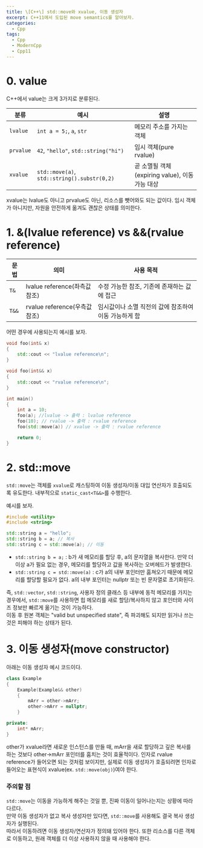 ```yaml
---
title: \[C++\] std::move와 xvalue, 이동 생성자
excerpt: C++11에서 도입된 move semantics를 알아보자.
categories:
  - Cpp
tags:
  - Cpp
  - ModernCpp
  - Cpp11
---
```

# 0. value

C++에서 value는 크게 3가지로 분류된다.

| 분류        | 예시                                          | 설명                                 |
| --------- | ------------------------------------------- | ---------------------------------- |
| `lvalue`  | `int a = 5;`, `a`, `str`                    | 메모리 주소를 가지는 객체                     |
| `prvalue` | `42`, `"hello"`, `std::string("hi")`        | 임시 객체(pure rvalue)                 |
| `xvalue`  | `std::move(a)`, `std::string().substr(0,2)` | 곧 소멸될 객체(expiring value), 이동 가능 대상 |

xvalue는 lvalue도 아니고 prvalue도 아닌, 리소스를 뺏어와도 되는 값이다. 임시 객체가 아니지만, 자원을 안전하게 옮겨도 괜찮은 상태를 의미한다.  

# 1. &(lvalue reference) vs &&(rvalue reference)

| 문법    | 의미                       | 사용 목적                          |
| ----- | ------------------------ | ------------------------------ |
| `T&`  | lvalue reference(좌측값 참조) | 수정 가능한 참조, 기존에 존재하는 값에 접근      |
| `T&&` | rvalue reference(우측값 참조) | 임시값이나 소멸 직전의 값에 참조하여 이동 가능하게 함 |
  
어떤 경우에 사용되는지 예시를 보자.  

```c++
void foo(int& x)
{
	std::cout << "lvalue reference\n";
}

void foo(int&& x)
{
	std::cout << "rvalue reference\n";
}

int main()
{
	int a = 10;
	foo(a); //lvalue -> 출력 : lvalue reference
	foo(10); // rvalue -> 출력 : rvalue reference
	foo(std::move(a)) // xvalue -> 출력 : rvalue reference

	return 0;
}
```

# 2. std::move

`std::move`는 객체를 `xvalue`로 캐스팅하여 이동 생성자/이동 대입 연산자가 호출되도록 유도한다.
내부적으로 `static_cast<T&&>`를 수행한다.

예시를 보자.  

```c++
#include <utility>
#include <string>

std::string a = "hello";
std::string b = a; // 복사
std::string c = std::move(a); // 이동
```

- `std::string b = a;` : b가 새 메모리를 할당 후, a의 문자열을 복사한다. 만약 더 이상 a가 필요 없는 경우, 메모리를 할당하고 값을 복사하는 오버헤드가 발생한다.
- `std::string c = std::move(a)` : c가 a의 내부 포인터만 훔쳐오기 때문에 메모리를 할당할 필요가 없다. a의 내부 포인터는 nullptr 또는 빈 문자열로 초기화된다.
  
즉, `std::vector`, `std::string`, 사용자 정의 클래스 등 내부에 동적 메모리를 가지는 경우에서, `std::move`를 사용하면 힙 메모리를 새로 할당/복사하지 않고 포인터와 사이즈 정보만 빠르게 옮기는 것이 가능하다.  
이동 후 원본 객체는 "valid but unspecified state", 즉 파괴해도 되지만 읽거나 쓰는 것은 피해야 하는 상태가 된다.

# 3. 이동 생성자(move constructor)

아래는 이동 생성자 예시 코드이다.

```c++
class Example
{
	Example(Example&& other)
	{
		mArr = other->mArr;
		other->mArr = nullptr;
	}

private:
	int* mArr;
}
```

other가 xvalue라면 새로운 인스턴스를 만들 때, mArr을 새로 할당하고 깊은 복사를 하는 것보다 other->mArr 포인터를 훔치는 것이 효율적이다. 인자로 rvalue reference가 들어오면 되는 것처럼 보이지만, 실제로 이동 생성자가 호출되려면 인자로 들어오는 표현식이 xvalue(ex. `std::move(obj)`)여야 한다.

### 주의할 점

`std::move`는 이동을 가능하게 해주는 것일 뿐, 진짜 이동이 일어나는지는 상황에 따라 다르다.  
만약 이동 생성자가 없고 복사 생성자만 있다면, `std::move`를 사용해도 결국 복사 생성자가 실행된다.  
따라서 이동하려면 이동 생성자/연산자가 정의돼 있어야 한다. 또한 리소스를 다른 객체로 이동하고, 원래 객체를 더 이상 사용하지 않을 때 사용해야 한다.
